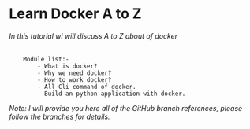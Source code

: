 # Learn Docker A  to Z

###### *In this tutorial wi will discuss A to Z about of docker*
```
    Module list:-
        - What is docker?
        - Why we need docker?
        - How to work docker?
        - All Cli command of docker.
        - Build an python application with docker.
```
*Note: I will provide you here all of the GitHub branch references, please follow the branches for details.*